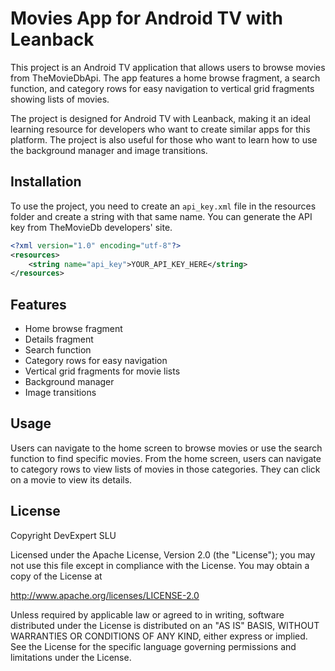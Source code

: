 # Movies App for Android TV with Leanback

This project is an Android TV application that allows users to browse movies from TheMovieDbApi. The app features a home browse fragment, a search function, and category rows for easy navigation to vertical grid fragments showing lists of movies.

The project is designed for Android TV with Leanback, making it an ideal learning resource for developers who want to create similar apps for this platform. The project is also useful for those who want to learn how to use the background manager and image transitions.

## Installation

To use the project, you need to create an `api_key.xml` file in the resources folder and create a string with that same name. You can generate the API key from TheMovieDb developers' site.

```xml
<?xml version="1.0" encoding="utf-8"?>
<resources>
    <string name="api_key">YOUR_API_KEY_HERE</string>
</resources>
```

## Features

* Home browse fragment
* Details fragment
* Search function
* Category rows for easy navigation
* Vertical grid fragments for movie lists
* Background manager
* Image transitions

## Usage
Users can navigate to the home screen to browse movies or use the search function to find specific movies. From the home screen, users can navigate to category rows to view lists of movies in those categories. They can click on a movie to view its details.

## License

Copyright DevExpert SLU

Licensed under the Apache License, Version 2.0 (the "License");
you may not use this file except in compliance with the License.
You may obtain a copy of the License at

http://www.apache.org/licenses/LICENSE-2.0

Unless required by applicable law or agreed to in writing, software
distributed under the License is distributed on an "AS IS" BASIS,
WITHOUT WARRANTIES OR CONDITIONS OF ANY KIND, either express or implied.
See the License for the specific language governing permissions and
limitations under the License.